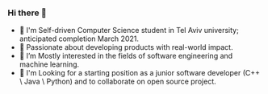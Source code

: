 ### Hi there 👋


- 🔭 I'm Self-driven Computer Science student in Tel Aviv university; anticipated completion March 2021.
- 🌱 Passionate about developing products with real-world impact.
- 🌱 I’m Mostly interested in the fields of software engineering and machine learning.
- 👯 I'm Looking for a starting position as a junior software developer (C++ \ Java \ Python) and  to collaborate on open source project.

<!--
**ofekMula/ofekMula** is a ✨ _special_ ✨ repository because its `README.md` (this file) appears on your GitHub profile.

Here are some ideas to get you started:

- 🔭 I'm Self-driven Computer Science student in Tel Aviv university; anticipated completion March 2021.
- 🌱 Passionate about developing products with real-world impact.
- 🌱 I’m Mostly interested in the fields of software engineering and machine learning.
- 👯 I'm Looking for a starting position as a junior software developer (C++ \ Java \ Python) and  to collaborate on open source project.

